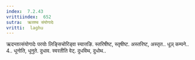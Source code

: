 ```yaml
---
index:  7.2.43
vrittiindex:  652
sutra:  ऋतश्च संयोगादेः
vritti:  laghu 
---
```


ऋदन्तात्संयोगादेः परयोः लिङ्सिचोरिड्वा स्यात्तङि. स्तरिषीष्ट, स्तृषीष्ट. अस्तरिष्ट, अस्तृत.. धूञ् कम्पने.. 4.. धूनोति, धूनुते. दुधाव. स्वरतीति वेट्. दुधविथ, दुधोथ..


